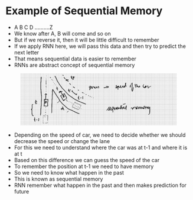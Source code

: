 # Example of Sequential Memory

* A B C D ……….Z
* We know after A, B will come and so on
* But if we reverse it, then it will be little difficult to remember
* If we apply RNN here, we will pass this data and then try to predict the next letter
* That means sequential data is easier to remember
* RNNs are abstract concept of sequential memory

<figure><img src="../.gitbook/assets/image.png" alt=""><figcaption></figcaption></figure>

* Depending on the speed of car, we need to decide whether we should decrease the speed or change the lane
* For this we need to understand where the car was at t-1 and where it is at t
* Based on this difference we can guess the speed of the car
* To remember the position at t-1 we need to have memory
* So we need to know what happen in the past
* This is known as sequential memory
* RNN remember what happen in the past and then makes prediction for future
